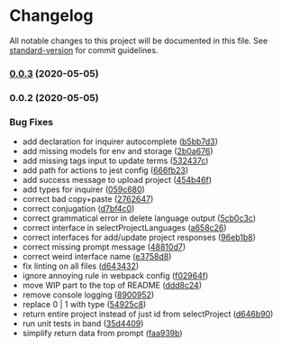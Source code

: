 # Changelog

All notable changes to this project will be documented in this file. See [standard-version](https://github.com/conventional-changelog/standard-version) for commit guidelines.

### [0.0.3](https://github.com/castodius/poecli/compare/v0.0.2...v0.0.3) (2020-05-05)

### 0.0.2 (2020-05-05)


### Bug Fixes

* add declaration for inquirer autocomplete ([b5bb7d3](https://github.com/castodius/poecli/commit/b5bb7d35c772dba6cf38d2c30cbb3ed49c505872))
* add missing models for env and storage ([2b0a676](https://github.com/castodius/poecli/commit/2b0a67645f04ddd7155b77de2f940da820a7b3fb))
* add missing tags input to update terms ([532437c](https://github.com/castodius/poecli/commit/532437ca40c0350296f9a48d9ca20b099331bd5b))
* add path for actions to jest config ([666fb23](https://github.com/castodius/poecli/commit/666fb232b6545db1597f95a19ca549f87f88711a))
* add success message to upload project ([454b46f](https://github.com/castodius/poecli/commit/454b46f993d4e574fd56746a7b9ca0941a07a3e8))
* add types for inquirer ([059c680](https://github.com/castodius/poecli/commit/059c6806bf11f8b837d1d53fcd1c7e3b262a69f2))
* correct bad copy+paste ([2762647](https://github.com/castodius/poecli/commit/2762647b7e8ef4a0fec1b5e0f9cbd787ddd00d72))
* correct conjugation ([d7bf4c0](https://github.com/castodius/poecli/commit/d7bf4c03c54d76116ad39cd3abc104b9593cecad))
* correct grammatical error in delete language output ([5cb0c3c](https://github.com/castodius/poecli/commit/5cb0c3c641325c9ae30bfc9293119f048b4c13d6))
* correct interface in selectProjectLanguages ([a658c26](https://github.com/castodius/poecli/commit/a658c266e1aba96f9d5ba1fec00f1d8eeecf1bcb))
* correct interfaces for add/update project responses ([96eb1b8](https://github.com/castodius/poecli/commit/96eb1b8070f25cb09e7dc1cb933022899835483b))
* correct missing prompt message ([48810d7](https://github.com/castodius/poecli/commit/48810d724d188e9f1cea550e9005554d3639890b))
* correct weird interface name ([e3758d8](https://github.com/castodius/poecli/commit/e3758d84f13819349371808c54d5f77ded431b64))
* fix linting on all files ([d643432](https://github.com/castodius/poecli/commit/d6434324ed9a427b366c8eb90726cdd654e81795))
* ignore annoying rule in webpack config ([f02964f](https://github.com/castodius/poecli/commit/f02964ff052bbeccde6493f405b8cbae27780aa1))
* move WIP part to the top of README ([ddd8c24](https://github.com/castodius/poecli/commit/ddd8c2420e1e3e2173865372c02b0e4bfa950b07))
* remove console logging ([8900952](https://github.com/castodius/poecli/commit/8900952980b72087f105b44727b99ab51d998140))
* replace 0 | 1 with type ([54925c8](https://github.com/castodius/poecli/commit/54925c8821ffc27cb2703323978fc639b6ae76bc))
* return entire project instead of just id from selectProject ([d646b90](https://github.com/castodius/poecli/commit/d646b90135dc4a3d629b0d417f88c9b2a09ce76f))
* run unit tests in band ([35d4409](https://github.com/castodius/poecli/commit/35d440928f073583adca9c224858f8c048b99c47))
* simplify return data from prompt ([faa939b](https://github.com/castodius/poecli/commit/faa939b2eda9e848f0b9de4ff1e352388bd18a87))
